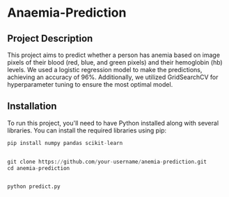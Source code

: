 # Anaemia-Prediction

## Project Description
This project aims to predict whether a person has anemia based on image pixels of their blood (red, blue, and green pixels) and their hemoglobin (hb) levels. We used a logistic regression model to make the predictions, achieving an accuracy of 96%. Additionally, we utilized GridSearchCV for hyperparameter tuning to ensure the most optimal model.

## Installation
To run this project, you'll need to have Python installed along with several libraries. You can install the required libraries using pip:

```python
pip install numpy pandas scikit-learn
```

```python 

git clone https://github.com/your-username/anemia-prediction.git
cd anemia-prediction

```

```python 

python predict.py

```



